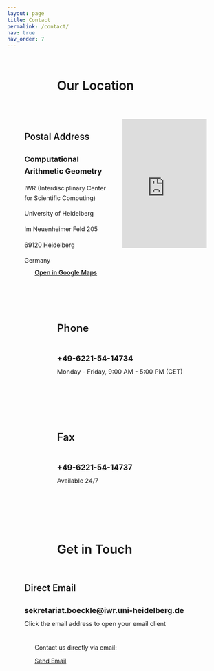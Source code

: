 ```yaml
---
layout: page
title: Contact
permalink: /contact/
nav: true
nav_order: 7
---
```






<div class="location-section mt-5">
  <div class="location-container">
    <div class="location-header">
      <div class="location-icon">
        <i class="fas fa-map-marker-alt" aria-hidden="true"></i>
      </div>
      <h3 class="translatable-content" data-translation-key="contact.our_location">Our Location</h3>
    </div>
    <div class="location-content">
      <div class="address-info">
        <h4 class="translatable-content" data-translation-key="contact.postal_address">Postal Address</h4>
        <div class="address-block">
          <p><strong>Computational Arithmetic Geometry</strong></p>
          <p>IWR (Interdisciplinary Center for Scientific Computing)</p>
          <p>University of Heidelberg</p>
          <p>Im Neuenheimer Feld 205</p>
          <p>69120 Heidelberg</p>
          <p>Germany</p>
        </div>
        <div class="map-actions mt-3">
          <a href="https://maps.google.com/?q=Im+Neuenheimer+Feld+205,+69120+Heidelberg,+Germany" 
             target="_blank" 
             rel="noopener" 
             class="btn btn-primary">
            <i class="fas fa-external-link-alt me-2" aria-hidden="true"></i><span class="translatable-content" data-translation-key="contact.open_in_google_maps">Open in Google Maps</span>
          </a>
        </div>
      </div>
      <div class="map-wrapper">
        <iframe
          width="100%"
          height="300"
          style="border:0; border-radius: var(--radius-lg);"
          loading="lazy"
          allowfullscreen
          title="Map showing the location of AG Computational Arithmetic Geometry at University of Heidelberg"
          src="https://www.google.com/maps/embed/v1/place?q=Im+Neuenheimer+Feld+205,+69120+Heidelberg,+Germany&key=AIzaSyBFw0Qbyq9zTFTd-tUY6dZWTgaQzuU17R8">
        </iframe>
      </div>
    </div>
  </div>
</div>

<div class="contact-container mt-5">
  <div class="contact-card">
    <div class="contact-icon">
      <i class="fas fa-phone" aria-hidden="true"></i>
    </div>
    <div class="contact-content">
      <h3 class="translatable-content" data-translation-key="contact.phone">Phone</h3>
      <div class="contact-detail">
        <p><strong>+49-6221-54-14734</strong></p>
        <small class="text-muted translatable-content" data-translation-key="contact.phone_hours">Monday - Friday, 9:00 AM - 5:00 PM (CET)</small>
      </div>
    </div>
  </div>

  <div class="contact-card">
    <div class="contact-icon">
      <i class="fas fa-fax" aria-hidden="true"></i>
    </div>
    <div class="contact-content">
      <h3 class="translatable-content" data-translation-key="contact.fax">Fax</h3>
      <div class="contact-detail">
        <p><strong>+49-6221-54-14737</strong></p>
        <small class="text-muted translatable-content" data-translation-key="contact.fax_note">Available 24/7</small>
      </div>
    </div>
  </div>
</div>

<div class="contact-form-section mt-5">
  <div class="form-container">
    <div class="form-header">
      <div class="form-icon">
        <i class="fas fa-envelope" aria-hidden="true"></i>
      </div>
      <h3 class="translatable-content" data-translation-key="contact.send_message">Get in Touch</h3>
    </div>
    <div class="form-content">
      <div class="email-info">
        <h4 class="translatable-content" data-translation-key="common.email">Direct Email</h4>
        <div class="contact-detail">
          <p><a href="mailto:sekretariat.boeckle@iwr.uni-heidelberg.de" class="email-link"><strong>sekretariat.boeckle@iwr.uni-heidelberg.de</strong></a></p>
          <small class="text-muted translatable-content" data-translation-key="contact.email_note">Click the email address to open your email client</small>
        </div>
        <div class="contact-options mt-3">
          <p class="text-muted mb-2"><i class="fas fa-info-circle me-2" aria-hidden="true"></i>Contact us directly via email:</p>
          <div class="contact-buttons">
            <a href="mailto:sekretariat.boeckle@iwr.uni-heidelberg.de" class="btn btn-outline-primary">
              <i class="fas fa-envelope me-2" aria-hidden="true"></i>Send Email
            </a>
          </div>
        </div>
      </div>
    </div>

  </div>
</div>



<style>
.contact-intro {
  text-align: center;
  max-width: 800px;
  margin: 0 auto 3rem;
  padding: 2rem;
  background: linear-gradient(135deg, var(--bg-primary) 0%, var(--bg-secondary) 100%);
  border-radius: var(--radius-lg);
  border: 1px solid var(--border-color);
  box-shadow: var(--shadow-sm);
}

.contact-intro h2 {
  color: var(--text-primary);
  font-size: 2.5rem;
  font-weight: 700;
  margin-bottom: 1rem;
  background: linear-gradient(135deg, var(--primary) 0%, var(--heidelberg-red) 100%);
  -webkit-background-clip: text;
  -webkit-text-fill-color: transparent;
  background-clip: text;
}

.contact-intro .lead {
  font-size: 1.25rem;
  color: var(--text-secondary);
  line-height: 1.6;
}

.contact-container {
  max-width: 1000px;
  margin: 0 auto;
  display: grid;
  grid-template-columns: repeat(auto-fit, minmax(450px, 1fr));
  gap: 2rem;
  margin-bottom: 3rem;
}

.contact-card {
  display: flex;
  align-items: flex-start;
  gap: 1.5rem;
  padding: 2rem;
  background: var(--bg-primary);
  border: 1px solid var(--border-color);
  border-radius: var(--radius-lg);
  box-shadow: var(--shadow-sm);
  transition: all var(--transition-base);
}

.contact-card:hover {
  transform: translateY(-4px);
  box-shadow: var(--shadow-md);
  border-color: var(--primary);
}

.contact-icon {
  width: 60px;
  height: 60px;
  background: linear-gradient(135deg, var(--primary) 0%, var(--heidelberg-red) 100%);
  color: white;
  border-radius: 50%;
  display: flex;
  align-items: center;
  justify-content: center;
  font-size: 1.5rem;
  flex-shrink: 0;
  box-shadow: var(--shadow-sm);
  transition: all var(--transition-base);
}

.contact-card:hover .contact-icon {
  transform: scale(1.1);
  box-shadow: var(--shadow-md);
}

.contact-content {
  flex-grow: 1;
}

.contact-content h3 {
  color: var(--text-primary);
  font-size: 1.5rem;
  font-weight: 600;
  margin-bottom: 1rem;
  padding-bottom: 0.5rem;
  border-bottom: 2px solid var(--primary);
  display: inline-block;
}

.address-block p {
  color: var(--text-secondary);
  line-height: 1.6;
  margin-bottom: 0.5rem;
}

.address-block p:first-child {
  color: var(--text-primary);
  font-weight: 600;
  font-size: 1.1rem;
}

.contact-detail p {
  color: var(--text-secondary);
  line-height: 1.6;
  margin-bottom: 0.5rem;
  font-size: 1.1rem;
}

.contact-detail small {
  font-size: 0.9rem;
}

.email-link {
  color: var(--primary);
  text-decoration: none;
  transition: all var(--transition-base);
  border-bottom: 1px solid transparent;
}

.email-link:hover {
  color: var(--heidelberg-red);
  border-bottom-color: var(--heidelberg-red);
  text-decoration: none;
}

.email-link:focus {
  outline: 2px solid var(--primary);
  outline-offset: 2px;
  border-radius: 4px;
}

.location-section {
  max-width: 1000px;
  margin: 0 auto;
}

.location-container {
  background: var(--bg-primary);
  padding: 2.5rem;
  border-radius: var(--radius-lg);
  border: 1px solid var(--border-color);
  box-shadow: var(--shadow-sm);
  transition: all var(--transition-base);
}

.location-container:hover {
  box-shadow: var(--shadow-md);
  border-color: var(--primary);
}

.location-header {
  display: flex;
  align-items: center;
  gap: 1rem;
  margin-bottom: 2rem;
  padding-bottom: 1rem;
  border-bottom: 2px solid var(--primary);
}

.location-icon {
  width: 60px;
  height: 60px;
  background: linear-gradient(135deg, var(--primary) 0%, var(--heidelberg-red) 100%);
  color: white;
  border-radius: 50%;
  display: flex;
  align-items: center;
  justify-content: center;
  font-size: 1.5rem;
  box-shadow: var(--shadow-sm);
  transition: all var(--transition-base);
}

.location-container:hover .location-icon {
  transform: scale(1.1);
  box-shadow: var(--shadow-md);
}

.location-header h3 {
  color: var(--text-primary);
  font-size: 1.8rem;
  font-weight: 600;
  margin: 0;
}

.location-content {
  display: grid;
  grid-template-columns: 1fr 1fr;
  gap: 2rem;
  align-items: start;
}

.address-info h4 {
  color: var(--text-primary);
  font-size: 1.3rem;
  font-weight: 600;
  margin-bottom: 1rem;
  padding-bottom: 0.5rem;
  border-bottom: 1px solid var(--border-color);
}

.map-wrapper {
  position: relative;
  overflow: hidden;
  border-radius: var(--radius-lg);
  box-shadow: var(--shadow-sm);
  background: var(--bg-secondary);
  border: 1px solid var(--border-color);
}

.map-actions .btn {
  padding: 0.75rem 1.5rem;
  font-weight: 600;
  border-radius: var(--radius-lg);
  transition: all var(--transition-base);
}

.map-actions .btn:hover {
  transform: translateY(-2px);
  box-shadow: var(--shadow-md);
}

/* Contact Form Styles */
.contact-form-section {
  max-width: 1000px;
  margin: 0 auto;
}

.form-container {
  background: var(--bg-primary);
  padding: 2.5rem;
  border-radius: var(--radius-lg);
  border: 1px solid var(--border-color);
  box-shadow: var(--shadow-sm);
  transition: all var(--transition-base);
}

.form-container:hover {
  box-shadow: var(--shadow-md);
  border-color: var(--primary);
}

.form-header {
  display: flex;
  align-items: center;
  gap: 1rem;
  margin-bottom: 2rem;
  padding-bottom: 1rem;
  border-bottom: 2px solid var(--primary);
}

.form-icon {
  width: 60px;
  height: 60px;
  background: linear-gradient(135deg, var(--primary) 0%, var(--heidelberg-red) 100%);
  color: white;
  border-radius: 50%;
  display: flex;
  align-items: center;
  justify-content: center;
  font-size: 1.5rem;
  box-shadow: var(--shadow-sm);
  transition: all var(--transition-base);
}

.form-container:hover .form-icon {
  transform: scale(1.1);
  box-shadow: var(--shadow-md);
}

.form-header h3 {
  color: var(--text-primary);
  font-size: 1.8rem;
  font-weight: 600;
  margin: 0;
}

.form-content {
  display: block;
}

.email-info h4 {
  color: var(--text-primary);
  font-size: 1.3rem;
  font-weight: 600;
  margin-bottom: 1rem;
  padding-bottom: 0.5rem;
  border-bottom: 1px solid var(--border-color);
}

.contact-options {
  background: var(--bg-secondary);
  padding: 1.5rem;
  border-radius: var(--radius-md);
  border: 1px solid var(--border-color);
}

.contact-buttons {
  display: flex;
  align-items: center;
  gap: 1rem;
  flex-wrap: wrap;
}

.contact-divider {
  color: var(--text-muted);
  font-size: 0.9rem;
}

.form-label {
  color: var(--text-secondary);
  font-size: 0.9rem;
  font-style: italic;
}



/* Enhanced dark mode for contact page */
[data-theme="dark"] .location-container,
body.dark-mode .location-container {
  background: linear-gradient(135deg, #111827 0%, #1f2937 100%) !important;
  box-shadow: 0 8px 32px rgba(0, 0, 0, 0.3) !important;
  border: 1px solid #374151 !important;
}

[data-theme="dark"] .contact-card,
body.dark-mode .contact-card {
  background: linear-gradient(135deg, #111827 0%, #1f2937 100%) !important;
  box-shadow: 0 4px 16px rgba(0, 0, 0, 0.2) !important;
  transition: all 0.3s ease !important;
}

[data-theme="dark"] .contact-card:hover,
body.dark-mode .contact-card:hover {
  transform: translateY(-4px) !important;
  box-shadow: 0 8px 24px rgba(248, 113, 113, 0.2) !important;
  border-color: #ff6b6b !important;
}

[data-theme="dark"] .form-container,
body.dark-mode .form-container {
  background: linear-gradient(135deg, #111827 0%, #1f2937 100%) !important;
  box-shadow: 0 8px 32px rgba(0, 0, 0, 0.3) !important;
}

[data-theme="dark"] .form-container:hover,
body.dark-mode .form-container:hover {
  box-shadow: 0 12px 40px rgba(248, 113, 113, 0.15) !important;
}



/* Responsive adjustments */
@media (max-width: 768px) {
  .contact-intro h2 {
    font-size: 2rem;
  }
  
  .contact-intro .lead {
    font-size: 1.1rem;
  }
  
  .contact-container {
    grid-template-columns: 1fr;
    gap: 1.5rem;
  }
  
  .contact-card {
    flex-direction: column;
    text-align: center;
    gap: 1rem;
    padding: 1.5rem;
  }
  
  .contact-card:hover {
    transform: translateY(-2px);
  }
  
  .contact-icon {
    width: 50px;
    height: 50px;
    font-size: 1.25rem;
  }
  
  .contact-content h3 {
    font-size: 1.3rem;
  }
  
  .location-container {
    padding: 1.5rem;
  }
  
  .location-header h3 {
    font-size: 1.5rem;
  }
  
  .location-content {
    grid-template-columns: 1fr;
    gap: 1.5rem;
  }
  
  .form-container {
    padding: 1.5rem;
  }
  
  .form-header h3 {
    font-size: 1.5rem;
  }
  
  .form-content {
    display: block;
  }
}

@media (max-width: 480px) {
  .contact-card {
    padding: 1rem;
  }
  
  .contact-icon {
    width: 40px;
    height: 40px;
    font-size: 1rem;
  }
  
  .contact-content h3 {
    font-size: 1.2rem;
  }
  
  .location-container {
    padding: 1rem;
  }
  
  .form-container {
    padding: 1rem;
  }
  
  .form-header h3 {
    font-size: 1.3rem;
  }
}
</style> 